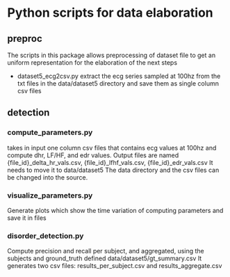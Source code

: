 # Python scripts for data elaboration



## preproc
The scripts in this package allows preprocessing of dataset file to get an uniform representation for the elaboration of the next steps

- dataset5_ecg2csv.py extract the ecg series sampled at 100hz from the txt files in the data/dataset5 directory and save them as single column csv files


## detection
### compute_parameters.py 
takes in input one column csv files that contains ecg values at 100hz and compute dhr, LF/HF, and edr values.
Output files are named {file_id}_delta_hr_vals.csv, {file_id}_lfhf_vals.csv, {file_id}_edr_vals.csv
It needs to move it to data/dataset5
The data directory and the csv files can be changed into the source. 

### visualize_parameters.py 
Generate plots which show the time variation of computing parameters and save it in files
### disorder_detection.py
Compute precision and recall per subject, and aggregated, using the subjects and ground_truth defined data/dataset5/gt_summary.csv
It generates two csv files: results_per_subject.csv and results_aggregate.csv